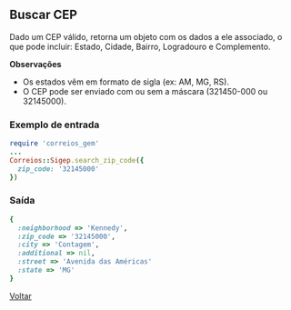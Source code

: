 ## Buscar CEP

Dado um CEP válido, retorna um objeto com os dados a ele associado, o que pode incluir: Estado, Cidade, Bairro, Logradouro e Complemento.


__Observações__
* Os estados vêm em formato de sigla (ex: AM, MG, RS).
* O CEP pode ser enviado com ou sem a máscara (321450-000 ou 32145000).

### Exemplo de entrada

```ruby
require 'correios_gem'
...
Correios::Sigep.search_zip_code({
  zip_code: '32145000'
})
```

### Saída

```ruby
{
  :neighborhood => 'Kennedy',
  :zip_code => '32145000',
  :city => 'Contagem',
  :additional => nil,
  :street => 'Avenida das Américas'
  :state => 'MG'
}
```

[Voltar](../../README.md#Utilização)
